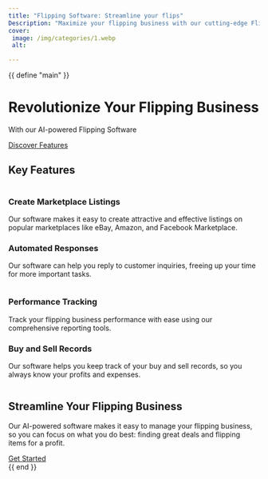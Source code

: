 ```yaml
---
title: "Flipping Software: Streamline your flips"
Description: "Maximize your flipping business with our cutting-edge Flipping software. Get AI-powered help with marketplace listings, customer communication, and performance tracking. Start optimizing your profits today."
cover: 
 image: /img/categories/1.webp
 alt: 

---
```


{{ define "main" }}
<style> .main { padding:0px !important; }</style>
<div style="background: url(/img/landing/1.webp); background-repeat: no-repeat;
background-size: cover;" class="banner row row-cols-lg-2 row-cols-1 gy-3 align-items-center">
    <div>
        <h1>Revolutionize Your Flipping Business</h1>
        <p>With our AI-powered Flipping Software</p>
        <a class="btn btn-primary" href="#features">Discover Features</a>
    </div>    
</div>
<div class="container" id="features">
    <h2 class="text-center">Key Features</h2>
    <div class="row row-cols-lg-2 row-cols-1 gy-3 align-items-center">
        <img src="/img/landing/2.webp" alt="">
        <div>
            <h3>Create Marketplace Listings</h3>
            <p>Our software makes it easy to create attractive and effective listings on popular marketplaces like eBay, Amazon, and Facebook Marketplace.</p>
        </div>
    </div>
    <div class="row row-cols-lg-2 row-cols-1 gy-3 align-items-center">
        <div class="col gy-5">
            <h3>Automated Responses</h3>
            <p>Our software can help you reply to customer inquiries, freeing up your time for more important tasks.</p>
        </div>
        <img src="/img/landing/3.webp" loading="lazy" alt="">
    </div>
    <div class="row row-cols-lg-2 row-cols-1 gy-3 align-items-center">
        <img src="/img/landing/4.webp"  loading="lazy" alt="">
        <div>
            <h3>Performance Tracking</h3>
            <p>Track your flipping business performance with ease using our comprehensive reporting tools.</p>    
        </div>
    </div>
    <div class="row row-cols-lg-2 row-cols-1 gy-3 align-items-center">
        <div class="col gy-5">
            <h3>Buy and Sell Records</h3>
            <p>Our software helps you keep track of your buy and sell records, so you always know your profits and expenses.</p>
        </div>
        <img src="/img/landing/5.webp" loading="lazy" alt="">
    </div>
    <div class="row row-cols-lg-2 row-cols-1 gy-3 align-items-center">
        <img src="/img/landing/6.webp" loading="lazy" alt="">
        <div>
            <h2>Streamline Your Flipping Business</h2>
            <p>Our AI-powered software makes it easy to manage your flipping business, so you can focus on what you do best: finding great deals and flipping items for a profit.</p>  
            <a href="/contact" class="btn btn-primary">Get Started</a>  
        </div>
    </div>
</div>
{{ end }}


